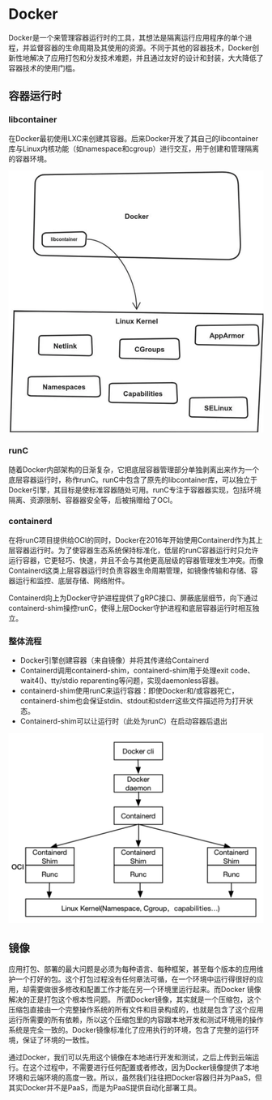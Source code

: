 # Docker

Docker是一个来管理容器运行时的工具，其想法是隔离运行应用程序的单个进程，并监督容器的生命周期及其使用的资源。不同于其他的容器技术，Docker创新性地解决了应用打包和分发技术难题，并且通过友好的设计和封装，大大降低了容器技术的使用门槛。

## 容器运行时

### libcontainer

在Docker最初使用LXC来创建其容器。后来Docker开发了其自己的libcontainer库与Linux内核功能（如namespace和cgroup）进行交互，用于创建和管理隔离的容器环境。

![image-20200129093245405](figures/image-20200129093245405.png)



### runC

随着Docker内部架构的日渐复杂，它把底层容器管理部分单独剥离出来作为一个底层容器运行时，称作runC。runC中包含了原先的libcontainer库，可以独立于Docker引擎，其目标是使标准容器随处可用。runC专注于容器器实现，包括环境隔离、资源限制、容器器安全等，后被捐赠给了OCI。

### containerd

在将runC项目提供给OCI的同时，Docker在2016年开始使用Containerd作为其上层容器运行时。为了使容器生态系统保持标准化，低层的runC容器运行时只允许运行容器，它更轻巧、快速，并且不会与其他更高层级的容器管理发生冲突。而像Containerd这类上层容器运行时负责容器生命周期管理，如镜像传输和存储、容器运行和监控、底层存储、网络附件。

Containerd向上为Docker守护进程提供了gRPC接口、屏蔽底层细节，向下通过containerd-shim操控runC，使得上层Docker守护进程和底层容器运行时相互独立。

### 整体流程

- Docker引擎创建容器（来自镜像）并将其传递给Containerd
- Containerd调用containerd-shim，containerd-shim用于处理exit code、wait4()、tty/stdio reparenting等问题，实现daemonless容器。
- containerd-shim使用runC来运行容器：即使Docker和/或容器死亡，containerd-shim也会保证stdin、stdout和stderr这些文件描述符为打开状态。
- Containerd-shim可以让运行时（此处为runC）在启动容器后退出

![image-20200123172055952](figures/image-20200123172055952-0138278.png)



## 镜像

应用打包、部署的最大问题是必须为每种语言、每种框架，甚至每个版本的应用维护一个打好的包。这个打包过程没有任何章法可循，在一个环境中运行得很好的应用，却需要做很多修改和配置工作才能在另一个环境里运行起来。而Docker 镜像解决的正是打包这个根本性问题。 所谓Docker镜像，其实就是一个压缩包，这个压缩包直接由一个完整操作系统的所有文件和目录构成的，也就是包含了这个应用运行所需要的所有依赖，所以这个压缩包里的内容跟本地开发和测试环境用的操作系统是完全一致的。Docker镜像标准化了应用执行的环境，包含了完整的运行环境，保证了环境的一致性。

通过Docker，我们可以先用这个镜像在本地进行开发和测试，之后上传到云端运行。在这个过程中，不需要进行任何配置或者修改，因为Docker镜像提供了本地环境和云端环境的高度一致。所以，虽然我们往往把Docker容器归并为PaaS，但其实Docker并不是PaaS，而是为PaaS提供自动化部署工具。

